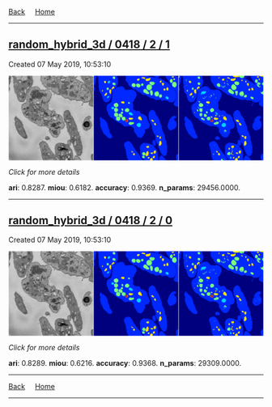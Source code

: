 
[Back](..)&nbsp;&nbsp;&nbsp;&nbsp;&nbsp;[Home](https://leapmanlab.github.io/snapshots)

---

<div class="summary"><a href="1"><h2>random_hybrid_3d / 0418 / 2 / 1</h2></a><p>Created 07 May 2019, 10:53:10
</p><a href="1"><img src="1/media/summary.png" align="center"></a><p>
<i>Click for more details</i>
</p></div>

**ari**: 0.8287. **miou**: 0.6182. **accuracy**: 0.9369. **n_params**: 29456.0000. 

---

<div class="summary"><a href="0"><h2>random_hybrid_3d / 0418 / 2 / 0</h2></a><p>Created 07 May 2019, 10:53:10
</p><a href="0"><img src="0/media/summary.png" align="center"></a><p>
<i>Click for more details</i>
</p></div>

**ari**: 0.8289. **miou**: 0.6216. **accuracy**: 0.9368. **n_params**: 29309.0000. 

---

[Back](..)&nbsp;&nbsp;&nbsp;&nbsp;&nbsp;[Home](https://leapmanlab.github.io/snapshots)

---